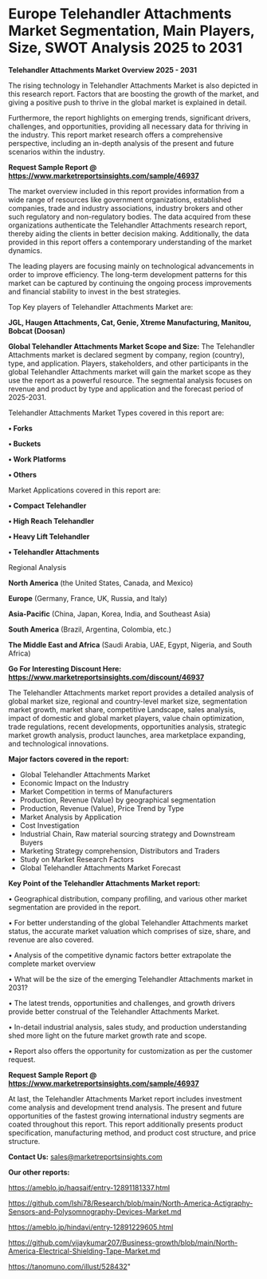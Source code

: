 # Europe Telehandler Attachments Market Segmentation, Main Players, Size, SWOT Analysis 2025 to 2031

<Strong> Telehandler Attachments Market Overview 2025 - 2031</strong>

The rising technology in Telehandler Attachments Market is also depicted in this research report. Factors that are boosting the growth of the market, and giving a positive push to thrive in the global market is explained in detail.

Furthermore, the report highlights on emerging trends, significant drivers, challenges, and opportunities, providing all necessary data for thriving in the industry. This report market research offers a comprehensive perspective, including an in-depth analysis of the present and future scenarios within the industry.

<strong>Request Sample Report @ <a href=https://www.marketreportsinsights.com/sample/46937>https://www.marketreportsinsights.com/sample/46937</a></strong>

The market overview included in this report provides information from a wide range of resources like government organizations, established companies, trade and industry associations, industry brokers and other such regulatory and non-regulatory bodies. The data acquired from these organizations authenticate the Telehandler Attachments research report, thereby aiding the clients in better decision making. Additionally, the data provided in this report offers a contemporary understanding of the market dynamics.

The leading players are focusing mainly on technological advancements in order to improve efficiency. The long-term development patterns for this market can be captured by continuing the ongoing process improvements and financial stability to invest in the best strategies.

Top Key players of Telehandler Attachments Market are:

<strong>JGL, Haugen Attachments, Cat, Genie, Xtreme Manufacturing, Manitou, Bobcat (Doosan)</strong>

<strong><b>Global Telehandler Attachments Market Scope and Size:</b></strong>
The Telehandler Attachments market is declared segment by company, region (country), type, and application. Players, stakeholders, and other participants in the global Telehandler Attachments market will gain the market scope as they use the report as a powerful resource. The segmental analysis focuses on revenue and product by type and application and the forecast period of 2025-2031.

Telehandler Attachments Market Types covered in this report are:

<strong>•  Forks

•  Buckets

•  Work Platforms

•  Others</strong>

Market Applications covered in this report are:

<strong>•  Compact Telehandler

•  High Reach Telehandler

•  Heavy Lift Telehandler

•  Telehandler Attachments</strong> 

Regional Analysis

<strong>North America</strong> (the United States, Canada, and Mexico)

<strong>Europe</strong> (Germany, France, UK, Russia, and Italy)

<strong>Asia-Pacific</strong> (China, Japan, Korea, India, and Southeast Asia)

<strong>South America</strong> (Brazil, Argentina, Colombia, etc.)

<strong>The Middle East and Africa</strong> (Saudi Arabia, UAE, Egypt, Nigeria, and South Africa)

<strong>Go For Interesting Discount Here: <a href=https://www.marketreportsinsights.com/discount/46937>https://www.marketreportsinsights.com/discount/46937</a></strong>

The Telehandler Attachments market report provides a detailed analysis of global market size, regional and country-level market size, segmentation market growth, market share, competitive Landscape, sales analysis, impact of domestic and global market players, value chain optimization, trade regulations, recent developments, opportunities analysis, strategic market growth analysis, product launches, area marketplace expanding, and technological innovations.

<strong><b>Major factors covered in the report:</b></strong>
<ul>
  <li>Global Telehandler Attachments Market </li>
  <li>Economic Impact on the Industry</li>
  <li>Market Competition in terms of Manufacturers</li>
  <li>Production, Revenue (Value) by geographical segmentation</li>
  <li>Production, Revenue (Value), Price Trend by Type</li>
  <li>Market Analysis by Application</li>
  <li>Cost Investigation</li>
  <li>Industrial Chain, Raw material sourcing strategy and Downstream Buyers</li>
  <li>Marketing Strategy comprehension, Distributors and Traders</li>
  <li>Study on Market Research Factors</li>
  <li>Global Telehandler Attachments Market Forecast</li>
</ul>

<strong><b>Key Point of the Telehandler Attachments Market report:</b></strong>

• Geographical distribution, company profiling, and various other market segmentation are provided in the report.

• For better understanding of the global Telehandler Attachments market status, the accurate market valuation which comprises of size, share, and revenue are also covered.

• Analysis of the competitive dynamic factors better extrapolate the complete market overview

• What will be the size of the emerging Telehandler Attachments market in 2031?

• The latest trends, opportunities and challenges, and growth drivers provide better construal of the Telehandler Attachments Market.

• In-detail industrial analysis, sales study, and production understanding shed more light on the future market growth rate and scope.

• Report also offers the opportunity for customization as per the customer request.

<strong>Request Sample Report @ <a href=https://www.marketreportsinsights.com/sample/46937>https://www.marketreportsinsights.com/sample/46937</a></strong>

At last, the Telehandler Attachments Market report includes investment come analysis and development trend analysis. The present and future opportunities of the fastest growing international industry segments are coated throughout this report. This report additionally presents product specification, manufacturing method, and product cost structure, and price structure.

<strong>Contact Us:</strong>
sales@marketreportsinsights.com

<strong>Our other reports:</strong>

<a href=https://ameblo.jp/haqsaif/entry-12891181337.html>https://ameblo.jp/haqsaif/entry-12891181337.html</a>

<a href=https://github.com/Ishi78/Research/blob/main/North-America-Actigraphy-Sensors-and-Polysomnography-Devices-Market.md>https://github.com/Ishi78/Research/blob/main/North-America-Actigraphy-Sensors-and-Polysomnography-Devices-Market.md</a>

<a href=https://ameblo.jp/hindavi/entry-12891229605.html>https://ameblo.jp/hindavi/entry-12891229605.html</a>

<a href=https://github.com/vijaykumar207/Business-growth/blob/main/North-America-Electrical-Shielding-Tape-Market.md>https://github.com/vijaykumar207/Business-growth/blob/main/North-America-Electrical-Shielding-Tape-Market.md</a>

<a href=https://tanomuno.com/illust/528432>https://tanomuno.com/illust/528432</a>"
